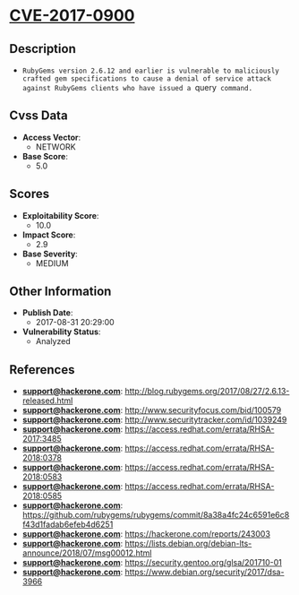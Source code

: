 
# [CVE-2017-0900](https://cve.mitre.org/cgi-bin/cvename.cgi?name=CVE-2017-0900)

## Description

- `RubyGems version 2.6.12 and earlier is vulnerable to maliciously crafted gem specifications to cause a denial of service attack against RubyGems clients who have issued a `query` command.`

## Cvss Data

- **Access Vector**:
  - NETWORK
- **Base Score**:
  - 5.0

## Scores

- **Exploitability Score**:
  - 10.0
- **Impact Score**:
  - 2.9
- **Base Severity**:
  - MEDIUM

## Other Information

- **Publish Date**:
  - 2017-08-31 20:29:00
- **Vulnerability Status**:
  - Analyzed

## References

- **support@hackerone.com**: http://blog.rubygems.org/2017/08/27/2.6.13-released.html
- **support@hackerone.com**: http://www.securityfocus.com/bid/100579
- **support@hackerone.com**: http://www.securitytracker.com/id/1039249
- **support@hackerone.com**: https://access.redhat.com/errata/RHSA-2017:3485
- **support@hackerone.com**: https://access.redhat.com/errata/RHSA-2018:0378
- **support@hackerone.com**: https://access.redhat.com/errata/RHSA-2018:0583
- **support@hackerone.com**: https://access.redhat.com/errata/RHSA-2018:0585
- **support@hackerone.com**: https://github.com/rubygems/rubygems/commit/8a38a4fc24c6591e6c8f43d1fadab6efeb4d6251
- **support@hackerone.com**: https://hackerone.com/reports/243003
- **support@hackerone.com**: https://lists.debian.org/debian-lts-announce/2018/07/msg00012.html
- **support@hackerone.com**: https://security.gentoo.org/glsa/201710-01
- **support@hackerone.com**: https://www.debian.org/security/2017/dsa-3966
